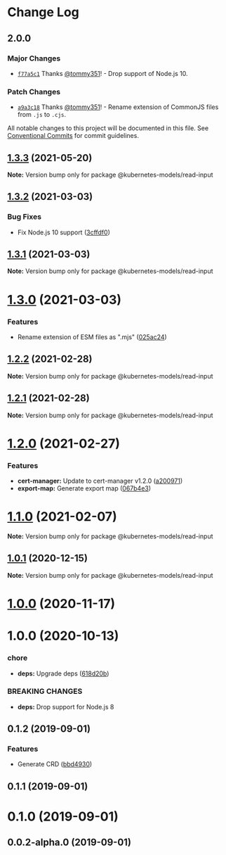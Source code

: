 # Change Log

## 2.0.0

### Major Changes

- [`f77a5c1`](https://github.com/tommy351/kubernetes-models-ts/commit/f77a5c154b093aaaccdb74ce309076f9dedf3cc9) Thanks [@tommy351](https://github.com/tommy351)! - Drop support of Node.js 10.

### Patch Changes

- [`a9a3c18`](https://github.com/tommy351/kubernetes-models-ts/commit/a9a3c189111b1f4c6975f1c53cde69e724c6f35b) Thanks [@tommy351](https://github.com/tommy351)! - Rename extension of CommonJS files from `.js` to `.cjs`.

All notable changes to this project will be documented in this file.
See [Conventional Commits](https://conventionalcommits.org) for commit guidelines.

## [1.3.3](https://github.com/tommy351/kubernetes-models-ts/compare/@kubernetes-models/read-input@1.3.2...@kubernetes-models/read-input@1.3.3) (2021-05-20)

**Note:** Version bump only for package @kubernetes-models/read-input

## [1.3.2](https://github.com/tommy351/kubernetes-models-ts/compare/@kubernetes-models/read-input@1.3.1...@kubernetes-models/read-input@1.3.2) (2021-03-03)

### Bug Fixes

- Fix Node.js 10 support ([3cffdf0](https://github.com/tommy351/kubernetes-models-ts/commit/3cffdf0d0a0efc24fcc959d20c8bca657385488f))

## [1.3.1](https://github.com/tommy351/kubernetes-models-ts/compare/@kubernetes-models/read-input@1.3.0...@kubernetes-models/read-input@1.3.1) (2021-03-03)

**Note:** Version bump only for package @kubernetes-models/read-input

# [1.3.0](https://github.com/tommy351/kubernetes-models-ts/compare/@kubernetes-models/read-input@1.2.2...@kubernetes-models/read-input@1.3.0) (2021-03-03)

### Features

- Rename extension of ESM files as ".mjs" ([025ac24](https://github.com/tommy351/kubernetes-models-ts/commit/025ac24948a07f2d48cc3fe4d3b6329749bc5c3a))

## [1.2.2](https://github.com/tommy351/kubernetes-models-ts/compare/@kubernetes-models/read-input@1.2.1...@kubernetes-models/read-input@1.2.2) (2021-02-28)

**Note:** Version bump only for package @kubernetes-models/read-input

## [1.2.1](https://github.com/tommy351/kubernetes-models-ts/compare/@kubernetes-models/read-input@1.2.0...@kubernetes-models/read-input@1.2.1) (2021-02-28)

**Note:** Version bump only for package @kubernetes-models/read-input

# [1.2.0](https://github.com/tommy351/kubernetes-models-ts/compare/@kubernetes-models/read-input@1.1.0...@kubernetes-models/read-input@1.2.0) (2021-02-27)

### Features

- **cert-manager:** Update to cert-manager v1.2.0 ([a200971](https://github.com/tommy351/kubernetes-models-ts/commit/a200971e3f51d3faa072c98456734aec797cee81))
- **export-map:** Generate export map ([067b4e3](https://github.com/tommy351/kubernetes-models-ts/commit/067b4e303c0f662e113fc2ee65e8edf36a86c958))

# [1.1.0](https://github.com/tommy351/kubernetes-models-ts/compare/@kubernetes-models/read-input@1.0.1...@kubernetes-models/read-input@1.1.0) (2021-02-07)

**Note:** Version bump only for package @kubernetes-models/read-input

## [1.0.1](https://github.com/tommy351/kubernetes-models-ts/compare/@kubernetes-models/read-input@1.0.0...@kubernetes-models/read-input@1.0.1) (2020-12-15)

**Note:** Version bump only for package @kubernetes-models/read-input

# [1.0.0](https://github.com/tommy351/kubernetes-models-ts/compare/@kubernetes-models/read-input@1.0.0...@kubernetes-models/read-input@1.0.0) (2020-11-17)

# 1.0.0 (2020-10-13)

### chore

- **deps:** Upgrade deps ([618d20b](https://github.com/tommy351/kubernetes-models-ts/commit/618d20b202ed91ee43814aa69e08a84f21d8ae1b))

### BREAKING CHANGES

- **deps:** Drop support for Node.js 8

## 0.1.2 (2019-09-01)

### Features

- Generate CRD ([bbd4930](https://github.com/tommy351/kubernetes-models-ts/commit/bbd4930d54650175261a62a5317dc9e6909dc147))

## 0.1.1 (2019-09-01)

# 0.1.0 (2019-09-01)

## 0.0.2-alpha.0 (2019-09-01)
